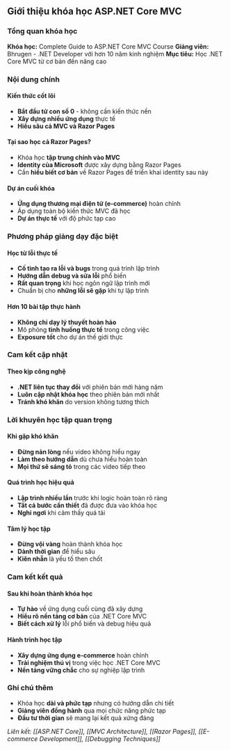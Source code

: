 ## Giới thiệu khóa học ASP.NET Core MVC

### Tổng quan khóa học

**Khóa học:** Complete Guide to ASP.NET Core MVC Course
**Giảng viên:** Bhrugen - .NET Developer với hơn 10 năm kinh nghiệm
**Mục tiêu:** Học .NET Core MVC từ cơ bản đến nâng cao

### Nội dung chính

#### Kiến thức cốt lõi

- **Bắt đầu từ con số 0** - không cần kiến thức nền
- **Xây dựng nhiều ứng dụng** thực tế
- **Hiểu sâu cả MVC và Razor Pages**


#### Tại sao học cả Razor Pages?

- Khóa học **tập trung chính vào MVC**
- **Identity của Microsoft** được xây dựng bằng Razor Pages
- Cần **hiểu biết cơ bản** về Razor Pages để triển khai identity sau này


#### Dự án cuối khóa

- **Ứng dụng thương mại điện tử (e-commerce)** hoàn chỉnh
- Áp dụng toàn bộ kiến thức MVC đã học
- **Dự án thực tế** với độ phức tạp cao


### Phương pháp giảng dạy đặc biệt

#### Học từ lỗi thực tế

- **Cố tình tạo ra lỗi và bugs** trong quá trình lập trình
- **Hướng dẫn debug và sửa lỗi** phổ biến
- **Rất quan trọng** khi học ngôn ngữ lập trình mới
- Chuẩn bị cho **những lỗi sẽ gặp** khi tự lập trình


#### Hơn 10 bài tập thực hành

- **Không chỉ dạy lý thuyết hoàn hảo**
- Mô phỏng **tình huống thực tế** trong công việc
- **Exposure tốt** cho dự án thế giới thực


### Cam kết cập nhật

#### Theo kịp công nghệ

- **.NET liên tục thay đổi** với phiên bản mới hàng năm
- **Luôn cập nhật khóa học** theo phiên bản mới nhất
- **Tránh khó khăn** do version không tương thích


### Lời khuyên học tập quan trọng

#### Khi gặp khó khăn

- **Đừng nản lòng** nếu video không hiểu ngay
- **Làm theo hướng dẫn** dù chưa hiểu hoàn toàn
- **Mọi thứ sẽ sáng tỏ** trong các video tiếp theo


#### Quá trình học hiệu quả

- **Lập trình nhiều lần** trước khi logic hoàn toàn rõ ràng
- **Tất cả bước cần thiết** đã được đưa vào khóa học
- **Nghỉ ngơi** khi cảm thấy quá tải


#### Tâm lý học tập

- **Đừng vội vàng** hoàn thành khóa học
- **Dành thời gian** để hiểu sâu
- **Kiên nhẫn** là yếu tố then chốt


### Cam kết kết quả

#### Sau khi hoàn thành khóa học

- **Tự hào** về ứng dụng cuối cùng đã xây dựng
- **Hiểu rõ nền tảng cơ bản** của .NET Core MVC
- **Biết cách xử lý** lỗi phổ biến và debug hiệu quả


#### Hành trình học tập

- **Xây dựng ứng dụng e-commerce** hoàn chỉnh
- **Trải nghiệm thú vị** trong việc học .NET Core MVC
- **Nền tảng vững chắc** cho sự nghiệp lập trình


### Ghi chú thêm

- Khóa học **dài và phức tạp** nhưng có hướng dẫn chi tiết
- **Giảng viên đồng hành** qua mọi chức năng phức tạp
- **Đầu tư thời gian** sẽ mang lại kết quả xứng đáng

*Liên kết: [[ASP.NET Core]], [[MVC Architecture]], [[Razor Pages]], [[E-commerce Development]], [[Debugging Techniques]]*

